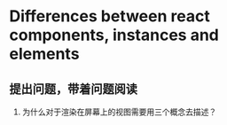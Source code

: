 # Differences between react components, instances and elements

## 提出问题，带着问题阅读

1. 为什么对于渲染在屏幕上的视图需要用三个概念去描述？
